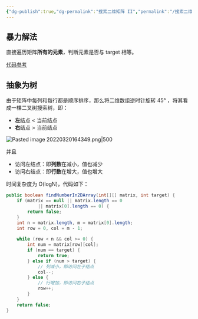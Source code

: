 ```yaml
---
{"dg-publish":true,"dg-permalink":"搜索二维矩阵 II","permalink":"/搜索二维矩阵 II/","title":"搜索二维矩阵 II","tags":["矩阵"]}
---
```



## 暴力解法

直接遍历矩阵**所有的元素**，判断元素是否与 target 相等。

[代码参考](https://leetcode-cn.com/submissions/detail/286391227/)

## 抽象为树

由于矩阵中每列和每行都是顺序排序，那么将二维数组逆时针旋转 45° ，将其看成一棵二叉树搜索树，即：
- **左**结点 < 当前结点
- **右**结点 > 当前结点

![Pasted image 20220320164349.png|500](/img/user/attachments/images/Pasted%20image%2020220320164349.png)

并且
- 访问左结点：即**列数**在减小，值也减少
- 访问右结点：即**行数**在增大，值也增大

时间复杂度为 O(logN)，代码如下：

```java
public boolean findNumberIn2DArray(int[][] matrix, int target) {  
    if (matrix == null || matrix.length == 0
			|| matrix[0].length == 0) {
        return false;
    }
    int n = matrix.length, m = matrix[0].length;
    int row = 0, col = m - 1;
    
	while (row < n && col >= 0) {
        int num = matrix[row][col];
        if (num == target) {
            return true;
        } else if (num > target) {
			// 列减小，即访问左子结点
            col--;
        } else {
			// 行增加，即访问右子结点
            row++;
        }
    }
    return false;
}
```